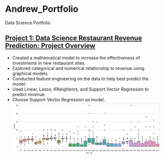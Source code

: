 # Andrew_Portfolio
Data Science Portfolio

## [Project 1: Data Science Restaurant Revenue Prediction: Project Overview](https://github.com/seblobubbleman/Restaurant-Revenue-Prediction) 
* Created a mathematical model to increase the effectiveness of investments in new restaurant sites.
* Explored categorical and numerical relationship to revenue using graphical models. 
* Conducted feature engineering on the data to help best predict the model. 
* Used Linear, Lasso, KNeighbors, and Support Vector Regression to predict revenue.
* Choose Support Vector Regression as model.
![](https://github.com/seblobubbleman/Restaurant-Revenue-Prediction/blob/master/image%204%20.png)
